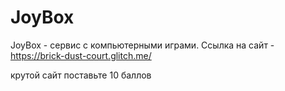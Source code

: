 # JoyBox
JoyBox - сервис с компьютерными играми.
Cсылка на сайт - https://brick-dust-court.glitch.me/



крутой сайт поставьте 10 баллов
